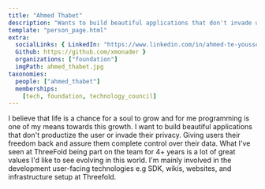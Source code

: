 ```yaml
---
title: "Ahmed Thabet"
description: "Wants to build beautiful applications that don't invade user privacy."
template: "person_page.html"
extra:
  socialLinks: { LinkedIn: "https://www.linkedin.com/in/ahmed-te-youssef/",
  Github: https://github.com/xmonader }
  organizations: ["foundation"]
  imgPath: ahmed_thabet.jpg
taxonomies:
  people: ["ahmed_thabet"]
  memberships:
    [tech, foundation, technology_council]
---
```


I believe that life is a chance for a soul to grow and for me programming is one of my means towards this growth. I want to build beautiful applications that don't productize the user or invade their privacy. Giving users their freedom back and assure them complete control over their data. What I've seen at ThreeFold being part on the team for 4+ years is a lot of great values I'd like to see evolving in this world. I'm mainly involved in the development user-facing technologies e.g SDK, wikis, websites, and infrastructure setup at Threefold.
